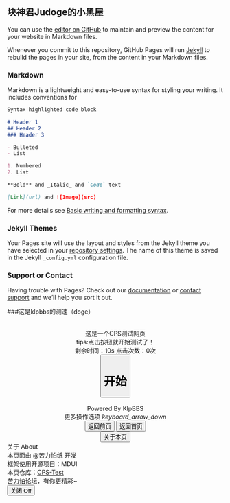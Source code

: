 ## 块神君Judoge的小黑屋

You can use the [editor on GitHub](https://github.com/Judoge/Judoge.GitHub.io/edit/main/index.md) to maintain and preview the content for your website in Markdown files.

Whenever you commit to this repository, GitHub Pages will run [Jekyll](https://jekyllrb.com/) to rebuild the pages in your site, from the content in your Markdown files.

### Markdown

Markdown is a lightweight and easy-to-use syntax for styling your writing. It includes conventions for

```markdown
Syntax highlighted code block

# Header 1
## Header 2
### Header 3

- Bulleted
- List

1. Numbered
2. List

**Bold** and _Italic_ and `Code` text

[Link](url) and ![Image](src)
```

For more details see [Basic writing and formatting syntax](https://docs.github.com/en/github/writing-on-github/getting-started-with-writing-and-formatting-on-github/basic-writing-and-formatting-syntax).

### Jekyll Themes

Your Pages site will use the layout and styles from the Jekyll theme you have selected in your [repository settings](https://github.com/Judoge/Judoge.GitHub.io/settings/pages). The name of this theme is saved in the Jekyll `_config.yml` configuration file.

### Support or Contact

Having trouble with Pages? Check out our [documentation](https://docs.github.com/categories/github-pages-basics/) or [contact support](https://support.github.com/contact) and we’ll help you sort it out.



###这是klpbbs的测速（doge）


<html lang="zh-cn">
<head>
    <meta charset="utf-8">
    <meta name="viewport" content="width=device-width, initial-scale=1">
    <meta name="keywords" content="CPS测试,点击速度测试,手速测试,免费测试">
    <meta name="description" content="CPS测试,点击速度测试,手速测试,免费测试">
    <title>CPS测试</title>
    <link
    rel="stylesheet"
    href="https://cdn.jsdelivr.net/npm/mdui@1.0.1/dist/css/mdui.min.css"
    integrity="sha384-cLRrMq39HOZdvE0j6yBojO4+1PrHfB7a9l5qLcmRm/fiWXYY+CndJPmyu5FV/9Tw"
    crossorigin="anonymous"
    />
</head>
<body class="mdui-theme-primary-indigo mdui-theme-accent-blue mdui-theme-layout-auto">
    <div class="mdui-container">
        <br>
        <center>
            <div class="mdui-chip">
                <span class="mdui-text-center mdui-chip-title">这是一个CPS测试网页</span>
            </div>
            <div class="mdui-card mdui-m-t-1" style="width: 60%;min-width: 300px;">
                <div class="mdui-card-content">tips:点击按钮就开始测试了！</div>
                    <div id="match" style="display: block;">
                        剩余时间：<span id="time">10</span>s 点击次数：<span id="times">0</span>次
                        <div class="mdui-col mdui-p-l-2 mdui-m-t-1 mdui-p-r-2 mdui-m-b-4" style="max-width: 500px;">
                            <button id="start" onclick="start()" class="mdui-btn mdui-btn-raised mdui-btn-block mdui-color-theme-accent" style="height: 100px;"><h1>开始</h1></button>
                        </div>
                    </div>
                    <div id="match1" style="display:none">
                        <h3>测试结束</h3>
                        <h4>您的CPS为：<span id="match2">Null</span></h4>
                        <br>
                        <h4>该成绩为10秒平均点击速率。</h4>
                            <button onclick="document.getElementById('match1').style.display='none';document.getElementById('match').style.display='block';document.getElementById('times').innerHTML = 0;jc = 0;" class="mdui-btn mdui-btn-raised mdui-color-theme-accent mdui-m-b-2">重新测试</button>
                    </div>
                    <br>
                    Powered By KlpBBS
                    <div class="mdui-panel mdui-panel-gapless mdui-m-t-1" mdui-panel>
                        <div class="mdui-panel-item">
                            <div class="mdui-panel-item-header">更多操作选项
                                <i class="mdui-panel-item-arrow mdui-icon material-icons">keyboard_arrow_down</i>
                            </div>
                            <div class="mdui-panel-item-body">
                                <div class="mdui-btn-group mdui-m-t-1">
                                    <a href="javascript:history.back();"><button class="mdui-btn mdui-btn-raised mdui-ripple mdui-color-theme-accent">返回前页</button></a>
                                    <a href="/"><button class="mdui-m-l-1 mdui-btn mdui-btn-raised mdui-ripple mdui-color-theme-accent">返回首页</button></a>
                                </div>
                                <div class="mdui-btn-group mdui-m-t-1">
                                    <button class="mdui-btn mdui-btn-raised mdui-ripple mdui-color-theme-accent" mdui-dialog="{target: '#aboutPages'}">关于本页</button>
                                </div>
                            </div>
                        </div>
                    </div>
        </center>
        <div class="mdui-dialog" id="aboutPages">
            <div class="mdui-dialog-title">关于 About</div>
            <div class="mdui-dialog-content">本页面由 @苦力怕纸 开发<br>框架使用开源项目：MDUI<br>本页仓库：<a href="https://github.com/klpbbs/CPS-Test" target="_black">CPS-Test</a><br>苦力怕论坛，有你更精彩~</div>
            <div class="mdui-dialog-actions">
                <button class="mdui-btn mdui-ripple" mdui-dialog-close>关闭 Off</button>
            </div>
        </div>
    </div>
    <script>
        var jc = 0
        function start(){
            var times =document.getElementById('times');
            if (jc == 0){
                id = window.setInterval("time()",1000);
                document.getElementById('start').innerHTML = "<h1>点我</h1>";
            }
            if (document.getElementById("time").innerHTML != "No time"){
                jc = jc + 1;
                times.innerHTML = jc;
            }else{
            }
        }
        

        function time(){
            var time = document.getElementById("time");
            if (time.innerHTML == 0){
                time.innerHTML = "No time" ;
                document.getElementById('match').style.display="none";
                document.getElementById('match1').style.display="block";
                var times = document.getElementById('times').innerHTML;
                document.getElementById('match2').innerHTML = times / 10;
                clearInterval(id);
            }else{
                time.innerHTML = time.innerHTML-1;
            }
            if (time.innerHTML == 5){
                document.getElementById('start').innerHTML = "<h1>还有5秒！</h1>";
            }
            if(time.innerHTML == 3){
                document.getElementById('start').innerHTML = "<h1>还有3秒！</h1>";
            }
            if(time.innerHTML == 2){
                document.getElementById('start').innerHTML = "<h1>还有2秒！</h1>";
            }
            if(time.innerHTML == 1){
                document.getElementById('start').innerHTML = "<h1>还有1秒！</h1>";
            }
            if(time.innerHTML == 0){
                document.getElementById('start').innerHTML = "<h1>快！</h1>";
            }
            if(time.innerHTML == "No time"){
                document.getElementById('start').innerHTML = "<h1>开始！</h1>";
                time.innerHTML = 10 ;
            }
            if(time.innerHTML == 4){
                document.getElementById('start').innerHTML = "<h1>加油！</h1>"; 
            }
        }
    </script>
    <script
    src="https://cdn.jsdelivr.net/npm/mdui@1.0.1/dist/js/mdui.min.js"
    integrity="sha384-gCMZcshYKOGRX9r6wbDrvF+TcCCswSHFucUzUPwka+Gr+uHgjlYvkABr95TCOz3A"
    crossorigin="anonymous"
    ></script>
</body>
</html>
